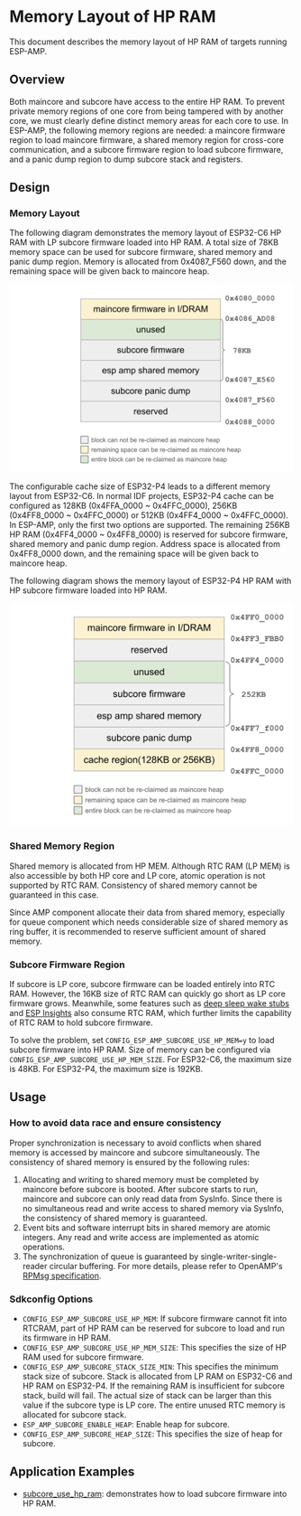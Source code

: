 # Memory Layout of HP RAM

This document describes the memory layout of HP RAM of targets running ESP-AMP.

## Overview

Both maincore and subcore have access to the entire HP RAM. To prevent private memory regions of one core from being tampered with by another core, we must clearly define distinct memory areas for each core to use. In ESP-AMP, the following memory regions are needed: a maincore firmware region to load maincore firmware, a shared memory region for cross-core communication, and a subcore firmware region to load subcore firmware, and a panic dump region to dump subcore stack and registers.

## Design

### Memory Layout

The following diagram demonstrates the memory layout of ESP32-C6 HP RAM with LP subcore firmware loaded into HP RAM. A total size of 78KB memory space can be used for subcore firmware, shared memory and panic dump region. Memory is allocated from 0x4087_F560 down, and the remaining space will be given back to maincore heap.

![mem_layout_c6](./imgs/esp_amp_mem_layout_c6.png)

The configurable cache size of ESP32-P4 leads to a different memory layout from ESP32-C6. In normal IDF projects, ESP32-P4 cache can be configured as 128KB (0x4FFA_0000 ~ 0x4FFC_0000), 256KB (0x4FF8_0000 ~ 0x4FFC_0000) or 512KB (0x4FF4_0000 ~ 0x4FFC_0000). In ESP-AMP, only the first two options are supported. The remaining 256KB HP RAM (0x4FF4_0000 ~ 0x4FF8_0000) is reserved for subcore firmware, shared memory and panic dump region. Address space is allocated from 0x4FF8_0000 down, and the remaining space will be given back to maincore heap.

The following diagram shows the memory layout of ESP32-P4 HP RAM with HP subcore firmware loaded into HP RAM.

![mem_layout_p4](./imgs/esp_amp_mem_layout_p4.png)


### Shared Memory Region

Shared memory is allocated from HP MEM. Although RTC RAM (LP MEM) is also accessible by both HP core and LP core, atomic operation is not supported by RTC RAM. Consistency of shared memory cannot be guaranteed in this case.

Since AMP component allocate their data from shared memory, especially for queue component which needs considerable size of shared memory as ring buffer, it is recommended to reserve sufficient amount of shared memory.

### Subcore Firmware Region

If subcore is LP core, subcore firmware can be loaded entirely into RTC RAM. However, the 16KB size of RTC RAM can quickly go short as LP core firmware grows. Meanwhile, some features such as [deep sleep wake stubs](https://docs.espressif.com/projects/esp-idf/en/v5.3.1/esp32c6/api-guides/deep-sleep-stub.html) and [ESP Insights](https://insights.espressif.com/) also consume RTC RAM, which further limits the capability of RTC RAM to hold subcore firmware.

To solve the problem, set `CONFIG_ESP_AMP_SUBCORE_USE_HP_MEM=y` to load subcore firmware into HP RAM. Size of memory can be configured via `CONFIG_ESP_AMP_SUBCORE_USE_HP_MEM_SIZE`. For ESP32-C6, the maximum size is 48KB. For ESP32-P4, the maximum size is 192KB.


## Usage

### How to avoid data race and ensure consistency

Proper synchronization is necessary to avoid conflicts when shared memory is accessed by maincore and subcore simultaneously. The consistency of shared memory is ensured by the following rules:

1. Allocating and writing to shared memory must be completed by maincore before subcore is booted. After subcore starts to run, maincore and subcore can only read data from SysInfo. Since there is no simultaneous read and write access to shared memory via SysInfo, the consistency of shared memory is guaranteed.
2. Event bits and software interrupt bits in shared memory are atomic integers. Any read and write access are implemented as atomic operations.
3. The synchronization of queue is guaranteed by single-writer-single-reader circular buffering. For more details, please refer to OpenAMP's [RPMsg specification](https://openamp.readthedocs.io/en/latest/protocol_details/rpmsg.html).

### Sdkconfig Options

* `CONFIG_ESP_AMP_SUBCORE_USE_HP_MEM`: If subcore firmware cannot fit into RTCRAM, part of HP RAM can be reserved for subcore to load and run its firmware in HP RAM.
* `CONFIG_ESP_AMP_SUBCORE_USE_HP_MEM_SIZE`: This specifies the size of HP RAM used for subcore firmware.
* `CONFIG_ESP_AMP_SUBCORE_STACK_SIZE_MIN`: This specifies the minimum stack size of subcore. Stack is allocated from LP RAM on ESP32-C6 and HP RAM on ESP32-P4. If the remaining RAM is insufficient for subcore stack, build will fail. The actual size of stack can be larger than this value if the subcore type is LP core. The entire unused RTC memory is allocated for subcore stack.
* `ESP_AMP_SUBCORE_ENABLE_HEAP`: Enable heap for subcore.
* `CONFIG_ESP_AMP_SUBCORE_HEAP_SIZE`: This specifies the size of heap for subcore.


## Application Examples

* [subcore_use_hp_ram](../examples/subcore_use_hp_ram): demonstrates how to load subcore firmware into HP RAM.
